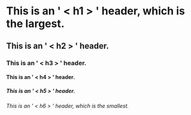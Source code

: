 # This is an ' < h1 > ' header, which is the largest.
## This is an ' < h2 > ' header.
### This is an ' < h3 > ' header.
#### This is an ' < h4 > ' header.
##### This is an ' < h5 > ' header.
###### This is an ' < h6 > ' header, which is the smallest.   
